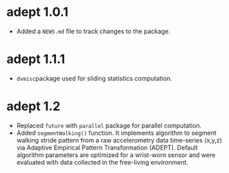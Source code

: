 # adept 1.0.1

* Added a `NEWS.md` file to track changes to the package.

# adept 1.1.1

* `dvmisc`package used for sliding statistics computation. 

# adept 1.2

* Replaced `future` with `parallel` package for parallel computation. 
* Added `segmentWalking()` function. It implements algorithm to segment walking stride pattern from a raw accelerometry data time-series (x,y,z) via  Adaptive Empirical Pattern Transformation (ADEPT). Default algorithm parameters are optimized for a wrist-worn sensor and were evaluated with data collected in the free-living environment.
